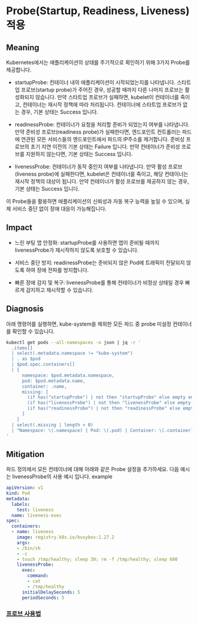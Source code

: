 # **Probe(Startup, Readiness, Liveness) 적용**

## Meaning
Kubernetes에서는 애플리케이션의 상태를 주기적으로 확인하기 위해 3가지 Probe를 제공합니다.

- startupProbe: 컨테이너 내의 애플리케이션이 시작되었는지를 나타냅니다. 스타트업 프로브(startup probe)가 주어진 경우, 성공할 때까지 다른 나머지 프로브는 활성화되지 않습니다. 만약 스타트업 프로브가 실패하면, kubelet이 컨테이너를 죽이고, 컨테이너는 재시작 정책에 따라 처리됩니다. 컨테이너에 스타트업 프로브가 없는 경우, 기본 상태는 Success 입니다.

- readinessProbe: 컨테이너가 요청을 처리할 준비가 되었는지 여부를 나타냅니다. 만약 준비성 프로브(readiness probe)가 실패한다면, 엔드포인트 컨트롤러는 파드에 연관된 모든 서비스들의 엔드포인트에서 파드의 IP주소를 제거합니다. 준비성 프로브의 초기 지연 이전의 기본 상태는 Failure 입니다. 만약 컨테이너가 준비성 프로브를 지원하지 않는다면, 기본 상태는 Success 입니다.

- livenessProbe: 컨테이너가 동작 중인지 여부를 나타냅니다. 만약 활성 프로브(liveness probe)에 실패한다면, kubelet은 컨테이너를 죽이고, 해당 컨테이너는 재시작 정책의 대상이 됩니다. 만약 컨테이너가 활성 프로브를 제공하지 않는 경우, 기본 상태는 Success 입니다.

이 Probe들을 활용하면 애플리케이션의 신뢰성과 자동 복구 능력을 높일 수 있으며, 실제 서비스 중단 없이 장애 대응이 가능해집니다.

## Impact
- 느린 부팅 앱 안정화: startupProbe를 사용하면 앱이 준비될 때까지 livenessProbe가 재시작하지 않도록 보호할 수 있습니다.

- 서비스 중단 방지: readinessProbe는 준비되지 않은 Pod에 트래픽이 전달되지 않도록 하여 장애 전파를 방지합니다.

- 빠른 장애 감지 및 복구: livenessProbe를 통해 컨테이너가 비정상 상태일 경우 빠르게 감지하고 재시작할 수 있습니다.


## Diagnosis
아래 명령어를 실행하면, kube-system을 제외한 모든 파드 중 probe 미설정 컨테이너를 확인할 수 있습니다.

```bash
kubectl get pods --all-namespaces -o json | jq -r '
  .items[]
  | select(.metadata.namespace != "kube-system")
  | . as $pod
  | $pod.spec.containers[]
  | {
      namespace: $pod.metadata.namespace,
      pod: $pod.metadata.name,
      container: .name,
      missing: [
        (if has("startupProbe") | not then "startupProbe" else empty end),
        (if has("livenessProbe") | not then "livenessProbe" else empty end),
        (if has("readinessProbe") | not then "readinessProbe" else empty end)
      ]
    }
  | select(.missing | length > 0)
  | "Namespace: \(.namespace) | Pod: \(.pod) | Container: \(.container) (미설정: \(.missing))"
'
```

## Mitigation
파드 정의에서 모든 컨테이너에 대해 아래와 같은 Probe 설정을 추가하세요.
다음 예시는 livenessProbe의 사용 예시 입니다.
example
```yaml
apiVersion: v1
kind: Pod
metadata:
  labels:
    test: liveness
  name: liveness-exec
spec:
  containers:
  - name: liveness
    image: registry.k8s.io/busybox:1.27.2
    args:
    - /bin/sh
    - -c
    - touch /tmp/healthy; sleep 30; rm -f /tmp/healthy; sleep 600
    livenessProbe:
      exec:
        command:
        - cat
        - /tmp/healthy
      initialDelaySeconds: 5
      periodSeconds: 5

```
### [프로브 사용법](https://kubernetes.io/docs/tasks/configure-pod-container/configure-liveness-readiness-startup-probes/)
